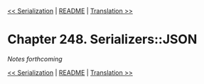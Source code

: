 [&lt;&lt; Serialization](ch247-serialization.md) | [README](README.md) | [Translation &gt;&gt;](ch249-translation.md)

# Chapter 248. Serializers::JSON

*Notes forthcoming*

[&lt;&lt; Serialization](ch247-serialization.md) | [README](README.md) | [Translation &gt;&gt;](ch249-translation.md)